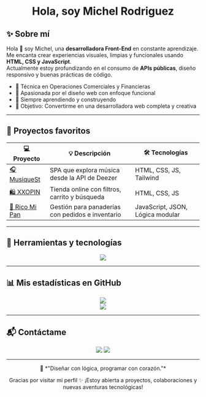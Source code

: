<h1 align="center"> Hola, soy Michel Rodriguez </h1>


## ✨ Sobre mí

Hola 👋 soy Michel, una **desarrolladora Front-End** en constante aprendizaje. Me encanta crear experiencias visuales, limpias y funcionales usando **HTML, CSS y JavaScript**.  
Actualmente estoy profundizando en el consumo de **APIs públicas**, diseño responsivo y buenas prácticas de código.

- 💼 Técnica en Operaciones Comerciales y Financieras  
- 💖 Apasionada por el diseño web con enfoque funcional  
- 🚀 Siempre aprendiendo y construyendo  
- 🎯 Objetivo: Convertirme en una desarrolladora web completa y creativa

---

## 🌟 Proyectos favoritos

| 💻 Proyecto | 💡 Descripción | 🛠️ Tecnologías |
|------------|----------------|----------------|
| [🎧 MusiqueSt](https://github.com/michelrodriguez05/musiquest) | SPA que explora música desde la API de Deezer | HTML, CSS, JS, Tailwind |
| [🛍️ XXOPIN](https://github.com/michelrodriguez05/xxopin) | Tienda online con filtros, carrito y búsqueda | HTML, CSS, JS |
| [🍞 Rico Mi Pan](https://github.com/michelrodriguez05) | Gestión para panaderías con pedidos e inventario | JavaScript, JSON, Lógica modular |

---

## 🧰 Herramientas y tecnologías

<p align="center">
  <img src="https://skillicons.dev/icons?i=html,css,js,tailwind,github,vscode" />
</p>

---

## 📊 Mis estadísticas en GitHub

<p align="center">
  <img src="https://github-readme-stats.vercel.app/api?username=michelrodriguez05&show_icons=true&theme=calm&hide_border=true&title_color=FF9CA8&icon_color=FF9CA8" />
  <br />
  <img src="https://github-readme-streak-stats.herokuapp.com/?user=michelrodriguez05&theme=calm&hide_border=true&ring=FF9CA8&fire=FF9CA8" />
</p>

---

## 📬 Contáctame

<p align="center">
  <a href="mailto:michelrubio570@gmail.com"><img src="https://img.shields.io/badge/Correo-FF9CA8?style=for-the-badge&logo=gmail&logoColor=white" /></a>
  <a href="https://www.linkedin.com/in/tuusuario/"><img src="https://img.shields.io/badge/LinkedIn-FFC6D0?style=for-the-badge&logo=linkedin&logoColor=white" /></a>
</p>

---

<p align="center">
  🌷 *"Diseñar con lógica, programar con corazón."*
</p>

<p align="center">
  Gracias por visitar mi perfil ✨ ¡Estoy abierta a proyectos, colaboraciones y nuevas aventuras tecnológicas!
</p>
